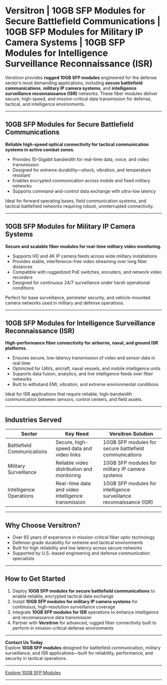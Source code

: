 # Versitron | 10GB SFP Modules for Secure Battlefield Communications | 10GB SFP Modules for Military IP Camera Systems | 10GB SFP Modules for Intelligence Surveillance Reconnaissance (ISR)

Versitron provides **rugged 10GB SFP modules** engineered for the defense sector’s most demanding applications, including **secure battlefield communications**, **military IP camera systems**, and **intelligence surveillance reconnaissance (ISR)** networks. These fiber modules deliver secure, high-speed, and mission-critical data transmission for defense, tactical, and intelligence environments.

---

## 10GB SFP Modules for Secure Battlefield Communications

**Reliable high-speed optical connectivity for tactical communication systems in active combat zones.**

- Provides 10-Gigabit bandwidth for real-time data, voice, and video transmission  
- Designed for extreme durability—shock, vibration, and temperature resistant  
- Enables encrypted communication across mobile and fixed military networks  
- Supports command-and-control data exchange with ultra-low latency  

Ideal for forward operating bases, field communication systems, and tactical battlefield networks requiring robust, uninterrupted connectivity.

---

## 10GB SFP Modules for Military IP Camera Systems

**Secure and scalable fiber modules for real-time military video monitoring.**

- Supports HD and 4K IP camera feeds across wide military installations  
- Provides stable, interference-free video streaming over long fiber distances  
- Compatible with ruggedized PoE switches, encoders, and network video recorders  
- Designed for continuous 24/7 surveillance under harsh operational conditions  

Perfect for base surveillance, perimeter security, and vehicle-mounted camera networks used in military and defense operations.

---

## 10GB SFP Modules for Intelligence Surveillance Reconnaissance (ISR)

**High-performance fiber connectivity for airborne, naval, and ground ISR platforms.**

- Ensures secure, low-latency transmission of video and sensor data in real time  
- Optimized for UAVs, aircraft, naval vessels, and mobile intelligence units  
- Supports data fusion, analytics, and live intelligence feeds over fiber networks  
- Built to withstand EMI, vibration, and extreme environmental conditions  

Ideal for ISR applications that require reliable, high-bandwidth communication between sensors, control centers, and field assets.

---

## Industries Served

| Sector                      | Key Need                                                | Versitron Solution                                                |
|------------------------------|--------------------------------------------------------|-------------------------------------------------------------------|
| Battlefield Communications   | Secure, high-speed data and video links                | 10GB SFP modules for secure battlefield communications            |
| Military Surveillance         | Reliable video distribution and monitoring             | 10GB SFP modules for military IP camera systems                   |
| Intelligence Operations       | Real-time data and video intelligence transmission     | 10GB SFP modules for intelligence surveillance reconnaissance (ISR) |

---

## Why Choose Versitron?

- Over 65 years of experience in mission-critical fiber optic technology  
- Defense-grade durability for extreme and tactical environments  
- Built for high reliability and low latency across secure networks  
- Supported by U.S.-based engineering and defense communication specialists  

---

## How to Get Started

1. Deploy **10GB SFP modules for secure battlefield communications** to enable reliable, encrypted tactical data exchange  
2. Install **10GB SFP modules for military IP camera systems** for continuous, high-resolution surveillance coverage  
3. Integrate **10GB SFP modules for ISR** operations to enhance intelligence and reconnaissance data transmission  
4. Partner with **Versitron** for advanced, rugged fiber connectivity built to perform in mission-critical defense environments  

---

**Contact Us Today**  
Explore **10GB SFP modules** designed for battlefield communication, military surveillance, and ISR applications—built for reliability, performance, and security in tactical operations.  

---

[Explore 10GB SFP Modules](https://www.versitron.com/collections/10gb-sfp-modules)

---
